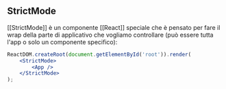 ## StrictMode
[[StrictMode]] è un componente [[React]] speciale che è pensato per fare il wrap della parte di applicativo che vogliamo controllare (può essere tutta l'app o solo un componente specifico):

```jsx
ReactDOM.createRoot(document.getElementById('root')).render(
	<StrictMode>
		<App />
	</StrictMode>
);
```